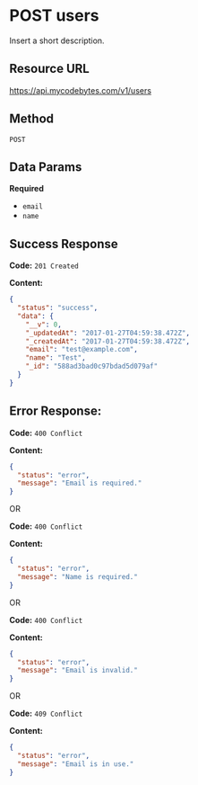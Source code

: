 # POST users

Insert a short description.

## Resource URL

<https://api.mycodebytes.com/v1/users>

## Method

`POST`

## Data Params

**Required**

- `email`
- `name`

## Success Response

**Code:** `201 Created`

**Content:**

```json
{
  "status": "success",
  "data": {
    "__v": 0,
    "_updatedAt": "2017-01-27T04:59:38.472Z",
    "_createdAt": "2017-01-27T04:59:38.472Z",
    "email": "test@example.com",
    "name": "Test",
    "_id": "588ad3bad0c97bdad5d079af"
  }
}
```

## Error Response:

**Code:** `400 Conflict`

**Content:**

```json
{
  "status": "error",
  "message": "Email is required."
}
```

OR

**Code:** `400 Conflict`

**Content:**

```json
{
  "status": "error",
  "message": "Name is required."
}
```

OR

**Code:** `400 Conflict`

**Content:**

```json
{
  "status": "error",
  "message": "Email is invalid."
}
```

OR

**Code:** `409 Conflict`

**Content:**

```json
{
  "status": "error",
  "message": "Email is in use."
}
```
